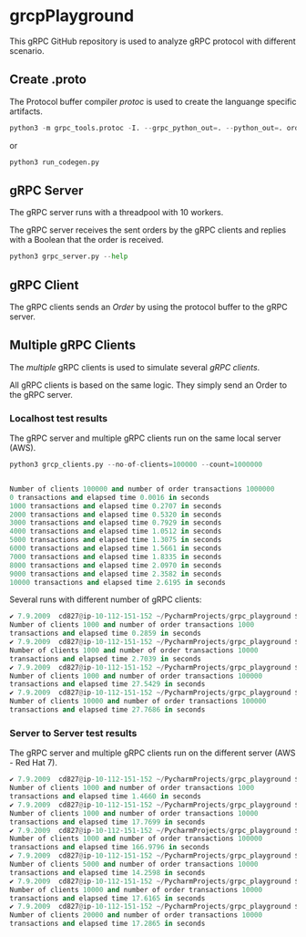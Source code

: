 # grcpPlayground

This gRPC GitHub repository is used to analyze gRPC protocol with different scenario.

## Create .proto

The Protocol buffer compiler *protoc* is used to create the languange specific artifacts.

```python
python3 -m grpc_tools.protoc -I. --grpc_python_out=. --python_out=. order.proto
```
or

```python
python3 run_codegen.py
```


## gRPC Server

The gRPC server runs with a threadpool with 10 workers. 

The gRPC server receives the sent orders by the gRPC clients and replies with a Boolean that the order is received.

```python
python3 grpc_server.py --help
```

## gRPC Client

The gRPC clients sends an *Order* by using the protocol buffer to the gRPC server.  


## Multiple gRPC Clients

The *multiple* gRPC clients is used to simulate several *gRPC clients*. 

All gRPC clients is based on the same logic. They simply send an Order to the gRPC server. 

### Localhost test results

The gRPC server and multiple gRPC clients run on the same local server (AWS).

```python
python3 grcp_clients.py --no-of-clients=100000 --count=1000000


Number of clients 100000 and number of order transactions 1000000
0 transactions and elapsed time 0.0016 in seconds
1000 transactions and elapsed time 0.2707 in seconds
2000 transactions and elapsed time 0.5320 in seconds
3000 transactions and elapsed time 0.7929 in seconds
4000 transactions and elapsed time 1.0512 in seconds
5000 transactions and elapsed time 1.3075 in seconds
6000 transactions and elapsed time 1.5661 in seconds
7000 transactions and elapsed time 1.8335 in seconds
8000 transactions and elapsed time 2.0970 in seconds
9000 transactions and elapsed time 2.3582 in seconds
10000 transactions and elapsed time 2.6195 in seconds
```

Several runs with different number of gRPC clients:

```python
✔ 7.9.2009  cd827@ip-10-112-151-152 ~/PycharmProjects/grpc_playground $ python3 grcp_clients.py --no-of-clients=1000 --count=1000
Number of clients 1000 and number of order transactions 1000
transactions and elapsed time 0.2859 in seconds
✔ 7.9.2009  cd827@ip-10-112-151-152 ~/PycharmProjects/grpc_playground $ python3 grcp_clients.py --no-of-clients=1000 --count=10000
Number of clients 1000 and number of order transactions 10000
transactions and elapsed time 2.7039 in seconds
✔ 7.9.2009  cd827@ip-10-112-151-152 ~/PycharmProjects/grpc_playground $ python3 grcp_clients.py --no-of-clients=1000 --count=100000
Number of clients 1000 and number of order transactions 100000
transactions and elapsed time 27.5429 in seconds
✔ 7.9.2009  cd827@ip-10-112-151-152 ~/PycharmProjects/grpc_playground $ python3 grcp_clients.py --no-of-clients=10000 --count=100000
Number of clients 10000 and number of order transactions 100000
transactions and elapsed time 27.7686 in seconds
```

### Server to Server test results

The gRPC server and multiple gRPC clients run on the different server (AWS - Red Hat 7).

```python
✔ 7.9.2009  cd827@ip-10-112-151-152 ~/PycharmProjects/grpc_playground $ python3 grcp_clients.py --no-of-clients=1000 --count=1000
Number of clients 1000 and number of order transactions 1000
transactions and elapsed time 1.4660 in seconds
✔ 7.9.2009  cd827@ip-10-112-151-152 ~/PycharmProjects/grpc_playground $ python3 grcp_clients.py --no-of-clients=1000 --count=10000
Number of clients 1000 and number of order transactions 10000
transactions and elapsed time 17.7699 in seconds
✔ 7.9.2009  cd827@ip-10-112-151-152 ~/PycharmProjects/grpc_playground $ python3 grcp_clients.py --no-of-clients=1000 --count=100000
Number of clients 1000 and number of order transactions 100000
transactions and elapsed time 166.9796 in seconds
✔ 7.9.2009  cd827@ip-10-112-151-152 ~/PycharmProjects/grpc_playground $ python3 grcp_clients.py --no-of-clients=5000 --count=10000
Number of clients 5000 and number of order transactions 10000
transactions and elapsed time 14.2598 in seconds
✔ 7.9.2009  cd827@ip-10-112-151-152 ~/PycharmProjects/grpc_playground $ python3 grcp_clients.py --no-of-clients=10000 --count=10000
Number of clients 10000 and number of order transactions 10000
transactions and elapsed time 17.6165 in seconds
✔ 7.9.2009  cd827@ip-10-112-151-152 ~/PycharmProjects/grpc_playground $ python3 grcp_clients.py --no-of-clients=20000 --count=10000
Number of clients 20000 and number of order transactions 10000
transactions and elapsed time 17.2865 in seconds

```
